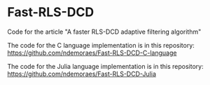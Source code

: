 # Fast-RLS-DCD
Code for the article "A faster RLS-DCD adaptive filtering algorithm"

The code for the C language implementation is in this repository:
https://github.com/ndemoraes/Fast-RLS-DCD-C-language

The code for the Julia language implementation is in this repository:
https://github.com/ndemoraes/Fast-RLS-DCD-Julia

